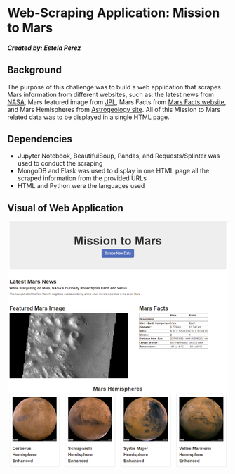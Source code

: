 # Web-Scraping Application: Mission to Mars


##### Created by: Estela Perez

##


## Background

The purpose of this challenge was to build a web application that scrapes Mars information from different websites, such as: the latest news from [NASA](https://redplanetscience.com/), Mars featured image from [JPL](https://spaceimages-mars.com/), Mars Facts from 
[Mars Facts website](https://galaxyfacts-mars.com/), and Mars Hemispheres from [Astrogeology site](https://marshemispheres.com/). 
All of this Mission to Mars related data was to be displayed in a single HTML page.

## Dependencies
* Jupyter Notebook, BeautifulSoup, Pandas, and Requests/Splinter was used to conduct the scraping
* MongoDB and Flask was used to display in one HTML page all the scraped information from the provided URLs
* HTML and Python were the languages used


## Visual of Web Application

![alt text](Mission_to_Mars/final_application_screenshot.png)





  
